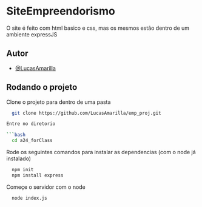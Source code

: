 
# SiteEmpreendorismo

O site é feito com html basico e css, mas os mesmos estão dentro de um ambiente expressJS


## Autor

- [@LucasAmarilla](https://www.github.com/LucasAmarilla)


## Rodando o projeto

Clone o projeto para dentro de uma pasta

```bash
  git clone https://github.com/LucasAmarilla/emp_proj.git

Entre no diretorio

```bash
  cd a24_forClass
```

Rode os seguintes comandos para instalar as dependencias (com o node já instalado)

```bash
  npm init
  npm install express
```

Começe o servidor com o node

```bash
  node index.js
```

